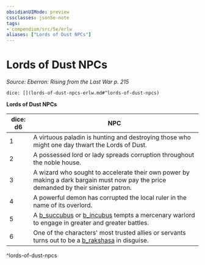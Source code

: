 ```yaml
---
obsidianUIMode: preview
cssclasses: json5e-note
tags:
- compendium/src/5e/erlw
aliases: ["Lords of Dust NPCs"]
---
```

# Lords of Dust NPCs
*Source: Eberron: Rising from the Last War p. 215* 

`dice: [](lords-of-dust-npcs-erlw.md#^lords-of-dust-npcs)`

**Lords of Dust NPCs**

| dice: d6 | NPC |
|----------|-----|
| 1 | A virtuous paladin is hunting and destroying those who might one day thwart the Lords of Dust. |
| 2 | A possessed lord or lady spreads corruption throughout the noble house. |
| 3 | A wizard who sought to accelerate their own power by making a dark bargain must now pay the price demanded by their sinister patron. |
| 4 | A powerful demon has corrupted the local ruler in the name of its overlord. |
| 5 | A [b_succubus](b_succubus.md) or [b_incubus](b_incubus.md) tempts a mercenary warlord to engage in greater and greater battles. |
| 6 | One of the characters' most trusted allies or servants turns out to be a [b_rakshasa](b_rakshasa.md) in disguise. |
^lords-of-dust-npcs